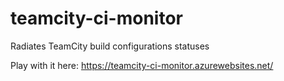 teamcity-ci-monitor
===================

Radiates TeamCity build configurations statuses

Play with it here: https://teamcity-ci-monitor.azurewebsites.net/
